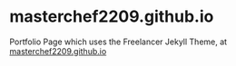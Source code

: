 # masterchef2209.github.io
Portfolio Page which uses the Freelancer Jekyll Theme, at [masterchef2209.github.io](https://masterchef2209.github.io/)
